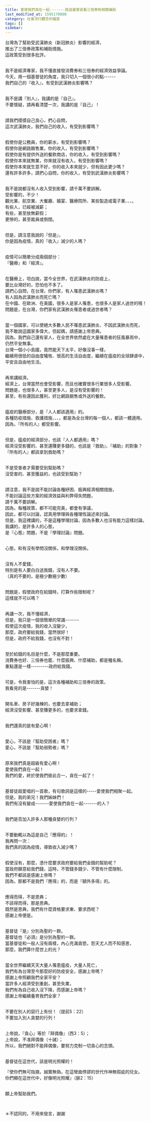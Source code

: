 ```yaml
---
title: 愛使我們貪在一起-------我這基督徒看三倍券和相關補助
last_modified_at: 1595170800
category: 社會流行觀念的偏差
tags: []
sidebar: 
---
```


<p>台灣為了幫助受武漢肺炎（新冠肺炎）影響的經濟，<br/>
推出了三倍券政策和補助措施。<br/>
這政策受到很多批評。</p>
<p><br/>
我不是經濟專家，我不懂直接發消費券和三倍券的經濟效益爭論。<br/>
今天，用一個基督徒的角度，我只切入一個很小的點------<br/>
我們自己的『收入』，有受到武漢肺炎影響嗎？</p>
<p><br/>
我不是講『別人』，我講的是『自己』。<br/>
不要懷疑，請再看清楚一次，我講的是『自己』！</p>
<p><br/>
請我們摸摸自己良心，捫心自問，<br/>
這次武漢肺炎，我們自己的收入，有受到影響嗎？</p>
<p><br/>
假使你是公務員，你的薪水，有受到影響嗎？<br/>
假使你是網路銷售業，你的收入，有受到影響嗎？<br/>
假使你是有提供外送的餐飲商店，你的收入，有受到影響嗎？<br/>
假使你本來就無業，你來就沒有收入，有受到影響嗎？<br/>
假使你本來就生意不好，你的收入本來就少，但有因此更少嗎？<br/>
還有許多許多，請捫心自問，你的收入，有受到武漢肺炎影響嗎？</p>
<p><br/>
我不是說都沒有人收入受到影響，請千萬不要誤解。<br/>
受影響的，不少！<br/>
觀光業、航空業、大餐廳、婚宴、醫療院所、某些製造或電子業、、、。<br/>
有些人，已經被減薪；<br/>
有些，甚至放無薪假；<br/>
更慘的，甚至裁員或倒閉。</p>
<p><br/>
但是，請注意我說的『但是』，<br/>
你是因為疫情，真的『收入』減少的人嗎？</p>
<p><br/>
疫情可以簡單分成兩個部分：<br/>
『醫療』和『經濟』。</p>
<p><br/>
在醫療上，坦白說，當今全世界，在武漢肺炎的防疫上，<br/>
要比台灣好的，恐怕也不多了。<br/>
請捫心自問，在台灣，你們家，有人罹患武漢肺炎嗎？<br/>
有人因為武漢肺炎而死亡嗎？<br/>
在中國、在歐洲、在美國，很多人是家人罹患，也很多人是家人過世的哦！<br/>
問題是，在台灣，你們家有武漢肺炎罹患者或過世者嗎？</p>
<p><br/>
當一個國家，可以使絕大多數人民不罹患武漢肺炎、不因武漢肺炎而死，<br/>
我不敢說這國家多偉大，但起碼，請感謝上帝恩典。<br/>
因為，我們自己還有家人，在全世界依然處在大量罹患者的狂風暴雨中，<br/>
仍然平安無事。<br/>
台灣一個小小島國，竟然能天下太平，好像沒事一樣，<br/>
繼續用很低的自由度犧牲、很高的生活自由度，繼續在瘟疫的全球肆虐中，<br/>
平安且自由地生活。</p>
<p><br/>
再來講經濟。<br/>
經濟上，台灣當然也會受影響，而且也確實很多行業很多人受影響。<br/>
問題是，也很多人，甚至更多人，是沒有受影響的！<br/>
甚至，有些還因此獲利，好比網路銷售或外送的餐飲。</p>
<p><br/>
瘟疫的醫療部分，是『人人都該適用』的。<br/>
各種防疫措施、救護措施、、、，都是為全台灣的每一個人，都該一體適用。<br/>
因為，『所有的人』都受影響。</p>
<p><br/>
但是，瘟疫的經濟部分，也該『人人都適用』嗎？<br/>
經濟沒受影響的、甚至還賺更多錢的，也該是『救助』、『補助』的對象？<br/>
『所有的人』都該拿到救助嗎？</p>
<p><br/>
不是受害者才需要受到幫助嗎？<br/>
沒受害的、甚至獲益的，也該受到幫助？</p>
<p><br/>
請注意，我不是說不能討論各種紓困、振興經濟相關措施，<br/>
不能討論這些方案的經濟效益與利弊得失問題，<br/>
請千萬不要誤解。<br/>
因為，每種政策，都不可能完美，都會有爭議，<br/>
因此，都可以討論，認真用學理與各種理性論述來討論。<br/>
但是，我這裡講的，不是這種學理討論，因為多數人也沒有能力這樣討論。<br/>
我講的，是許多人的心態，<br/>
是『心態』問題，不是『學理討論』問題。</p>
<p><br/>
心態，和有沒有學問沒關係，和學理沒關係。</p>
<p><br/>
沒有人不愛錢，<br/>
特別是有人要白白送我錢，沒有人不要。<br/>
（真的不要的，是極少數極少數）</p>
<p><br/>
問題是，假使政府在給錢時，打算作些限制呢？<br/>
這樣就不可以嗎？</p>
<p><br/>
再講一次，我不懂經濟，<br/>
但是，我只是一個很簡單的常識-------<br/>
假使這次疫情，我的收入沒變少，<br/>
那麼，政府要給我錢，當然很好！<br/>
但是，政府不給我錢，也沒有不對！</p>
<p><br/>
至於給錢的名目是什麼，不是那麼重要。<br/>
消費券也好、三倍券也罷、什麼振興、什麼補助，都是種名稱，<br/>
重點還是一樣---------政府給我錢。</p>
<p><br/>
可是，令我害怕的是，這次各種補助和三倍券的政策，<br/>
我看見的是-------貪婪！</p>
<p><br/>
開名車、房子好幾棟的，也要去拿補助；<br/>
經濟沒受影響、甚至賺更多的，也要求拿錢。</p>
<p><br/>
我們還真的是有愛心啊！</p>
<p><br/>
愛心，不該是『幫助受困者』嗎？<br/>
愛心，不該是『幫助弱勢者』嗎？</p>
<p><br/>
原來我們真是超級有愛心啊！<br/>
愛使我們貪在一起！<br/>
我們的愛，終於使我們彼此合一，貪在一起了！</p>
<p><br/>
基督徒超愛唱的一首歌，有句歌詞是這樣的-----愛使我們相聚一起。<br/>
但是，我的弟兄！我們姊妹們！<br/>
我們有沒有變成-------愛使我們貪在一起-------的人？</p>
<p><br/>
我們是否加入許多人那種貪婪的行列？</p>
<p><br/>
不要動輒以為這是自己『應得的』！<br/>
我再問一次：<br/>
我們真的因為疫情，導致收入減少嗎？</p>
<p><br/>
假使沒有，那麼，憑什麼要求政府要給我們金錢的幫助呢？<br/>
當政府願意給我們錢，這時，不管錢多錢少、不管有什麼限制，<br/>
我們不都該是感謝上帝嗎？<br/>
因為，那都不是我們『應得』的，而是『額外多得』的。</p>
<p><br/>
應得而得，不是恩典；<br/>
不該得而得，那是恩典。<br/>
既然是恩典，我們有什麼資格要求東、要求西呢？<br/>
感謝上帝便是。</p>
<p><br/>
基督徒『是』分別為聖的一群。<br/>
基督徒也『必須』是分別為聖的一群。<br/>
當基督徒和一般人沒有兩樣，內心充滿貪慾，怨天尤人而不知感恩，<br/>
那麼，我們算什麼世上的光？</p>
<p><br/>
當全世界繼續天天大量人罹患瘟疫，大量人死亡，<br/>
我們有為台灣至今那麼好的防疫安全，感謝上帝嗎？<br/>
感謝上帝照顧我們全家平安？<br/>
當許多人經濟受到重創，甚至失業，<br/>
我們有為自己收入沒下降，而感謝上帝嗎？<br/>
感謝上帝繼續養育我們全家？</p>
<p><br/>
不要在別人的惡行上有份！（提前5：22）<br/>
不要加入別人貪婪的行列！</p>
<p><br/>
上帝說，『貪心』等於『拜偶像』（西3：5）；<br/>
上帝說，不准拜偶像（十誡）；<br/>
所以，我們絕對不能拜偶像，要努力克制一切貪心的念頭。</p>
<p><br/>
基督徒在這世代，該是明光照耀的！</p>
<p>『使你們無可指摘，誠實無偽，在這彎曲悖謬的世代作神無瑕疵的兒女。<br/>
你們顯在這世代中，好像明光照耀』（腓2：15）</p>
<p><br/>
願上帝幫助我們。</p>
<p> </p>
<p>＊不認同的，不用來發言，謝謝</p>
<p> </p>
